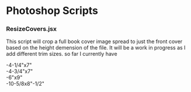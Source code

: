 # Photoshop Scripts

### ResizeCovers.jsx
This script will crop a full book cover image spread to just the front cover based on the height demension of the file.
It will be a work in progress as I add different trim sizes.
so far I currently have 

-4-1/4"x7"\
-4-3/4"x7"\
-6"x9"\
-10-5/8x8"-1/2"